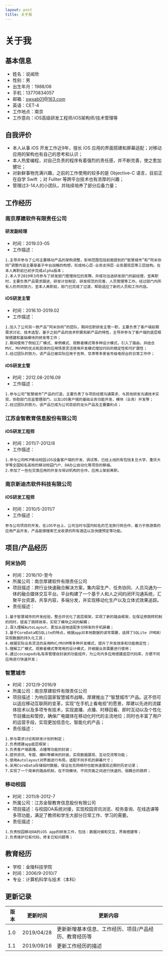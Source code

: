 ```yaml
---
layout: post
title: 关于我
---
```

# 关于我

## 基本信息

* 姓名：说闻欣
* 性别：男
* 出生年月：1988/08
* 手机：13770834057
* 邮箱：swxab01@163.com
* 英语：CET-4
* 工作地点：南京
* 工作意向：iOS高级研发工程师/iOS架构师/技术管理等

## 自我评价

* 本人从事 iOS 开发工作近9年，擅长 iOS 应用的界面搭建和屏幕适配；对移动应用的架构也有自己的思考和认识；
* 本人热爱编程，对自己负责的程序有着强烈的责任感，并不断完善，使之愈加健壮；
* 对新鲜事物充满兴趣，之前的工作使用的较多的是 Objective-C 语言，目前正在自学 Swift ；对 Fullter 等跨平台技术也有浓厚的兴趣；
* 管理过3-14人的小团队，并陆续培养了部分后备力量；

## 工作经历

### 南京厚建软件有限责任公司

#### 研发副经理
* 时间：2019.03-05
* 工作描述：

```
1.主导并参与了公司主要移动产品的架构调整，影响范围包括前面提到的“智慧城市”和“阿米协同”调整内容主要是基于中台战略的构想，形成核心层-业务支持层-业务展现层等三层结构。在本人离职前已初步完成alpha版本；
2.本人于2019年3月参与了研发部门管理岗位的竞聘，并成功当选研发部门的副经理，至离职时，主要负责产品需求跟进、研发计划制定、研发规范的完善、人员管理等工作。经过部门内所有人的共同努力，至本人离职前，部门已完成了过渡，帮助适应了新的人员和工作内容。
```

#### iOS研发主管
* 时间：2016.10-2019.02
* 工作描述：

```
1.加入了公司另一款产品“阿米协同”的团队，期间任职研发主管一职，主要负责了客户端前期需求讨论、技术选型，基于之前产品的技术积累和新产品的特性，主导并参与了客户端的底层框架搭建和基础模块的研发等工作；
2.期间使用了例如工厂模式、单例模式、观察者模式等多种设计模式，引入了路由，并结合MVC、MVVM的优点和具体的应用场景灵活使用开发模式增加代码的稳定性和可扩展性；
3.经过团队的努力，该产品已被实际应用于吉林、甘肃等多家省市级电视台的日常工作中；
```

#### iOS研发主管
* 时间：2012.08-2016.09
* 工作描述：

```
1.参与公司“智慧城市”产品的打造，主要负责了与项目经理沟通需求、与其他研发沟通技术实现，协助部门总监管理部门，以及iOS客户端的基础业务功能开发，模块（业务）开发等；
2.经过团队的努力，该产品已成为公司目前的龙头产品及主要赢利点；
```

### 江苏金智教育信息股份有限公司

#### iOS研发工程师
* 时间：2011/7-2012/8
* 工作描述：

```
1.参与公司MCP移动校园iOS设备客户端的开发、调试等，已经上线的有包括复旦大学、重庆大学等全国知名高校的移动校园门户、OA办公自动化等项目的移植。
2.参加了一些社交类应用的开发与培训机构的合作，应用上架前离职。
```

### 南京新迪杰软件科技有限公司
#### iOS研发工程师
* 时间：2010/5-2011/7
* 工作描述：

```
参与公司项目的开发，在iOS平台上，公司当时与国内知名的艺龙旅行网合作，着力于旅游类的应用产品开发，产品能够搜索艺龙收录的所有酒店以及快捷预定等功能。
```

## 项目/产品经历

### 阿米协同
* 时间：2016/10-至今
* 所属公司：南京厚建软件有限责任公司
* 项目描述：跨行业快速融合解决方案，集内容生产、任务协同、人员沟通为一体的融合媒体交互平台。平台构建了一个基于人和人之间的闭环沟通系统，汇聚平台资源，共享内容，多端分发，并实现移动化生产以及立体式效果追踪。
* 责任描述：
```
1.基于智慧城市的开发经验，整合并优化了底层框架，实现了新的路由框架，在保证原跳转机制的同时，提高了跳转效率，实现了模块之间的解耦；
2.深入理解AutoLayout，更加从容地适配多分辨率的手机屏幕；
3.基于CoreData和SQLite的特点，根据app对本地数据的读写需要，选择了SQLite（FMDB）实现数据的持久化工具；
4.根据实际业务灵活的采用MVC/MVVM等多种开发模式，提升了开发效率和功能稳定性；
5.理解工厂模式、观察者模式等常用的设计模式，并根据业务需要进行使用；
6.通过cocoapods私有库管理自封装的功能组件，为公司内多应用搭建底层代码库，方便不同应用进行快速开发；
```

### 智慧城市
* 时间：2012/9-2016/9
* 所属公司：南京厚建软件有限责任公司
* 项目描述：为响应国家智慧城市战略，厚建推出了“智慧城市”产品。这不但可以适应移动互联网的变革，实现“在手机上看电视”的愿景，厚建以先进的流媒体技术以及多项专有技术，实现直播、点播、时移回看、即时互动以及个性化节目播出和管控，确保广电媒体在移动化时代的主流地位；同时也丰富了用户的运营手段，实现更加信息化、智能化的产品；
* 责任描述：
```
1.参与需求讨论和研发计划的制定；
2.负责搭建app底层框架；
3.负责客户端直播、点播等功能的封装；
4.提供资讯、专题、爆料等模块的封装，实现数据展现、互动交流等功能；
5.使用Autolayout对界面进行布局，适配不同手机的屏幕尺寸；
6.采用CoreData存储临时数据，保证在无网络时也能快速展现近期的历史记录；
7.实现了一个简单的路由机制，在不同模块、不同页面之间进行快速的、弱耦合的跳转；
```

### 移动校园
* 时间：2011/8-2012-7
* 所属公司：江苏金智教育信息股份有限公司
* 项目描述：与校园OA系统对接，实现校园资讯浏览、校务查询、在线选课等多项功能，满足了教师和学生大部分日常工作、学习的需要。
* 责任描述：
```
1.负责校园移动OA的iOS app的研发工作，包括：数据对接和交互，界面搭建等；
2.负责维护已有代码，修复已知问题等；
```

## 教育经历

* 学校：金陵科技学院
* 时间：2006/9-2010/7
* 专业：计算机科学与技术（本科）

## 更新记录

|版本|更新时间|更新内容|
|---|------|-------|
|1.0|2019/04/28|更新新增基本信息、工作经历、项目/产品经历、教育经历等|
|1.1|2019/09/16|更新工作经历的描述|
